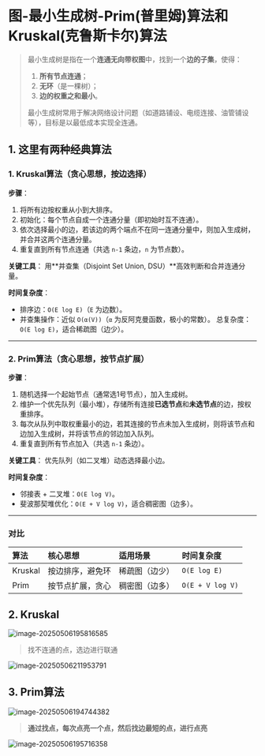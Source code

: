 # 图-最小生成树-Prim(普里姆)算法和Kruskal(克鲁斯卡尔)算法

>最小生成树是指在一个**连通无向带权图**中，找到一个**边的子集**，使得：
>
>1. **所有节点连通**；
>2. **无环**（是一棵树）；
>3. **边的权重之和最小**。
>
>最小生成树常用于解决网络设计问题（如道路铺设、电缆连接、油管铺设等），目标是以最低成本实现全连通。

## 1. 这里有两种经典算法

### 1. **Kruskal算法**（贪心思想，按边选择）

**步骤**：

1. 将所有边按权重从小到大排序。
2. 初始化：每个节点自成一个连通分量（即初始时互不连通）。
3. 依次选择最小的边，若该边的两个端点不在同一连通分量中，则加入生成树，并合并这两个连通分量。
4. 重复直到所有节点连通（共选 `n-1` 条边，`n` 为节点数）。

**关键工具**：
用**并查集（Disjoint Set Union, DSU）**高效判断和合并连通分量。

**时间复杂度**：

- 排序边：`O(E log E)`（`E` 为边数）。
- 并查集操作：近似 `O(α(V))`（`α` 为反阿克曼函数，极小的常数）。
  总复杂度：`O(E log E)`，适合稀疏图（边少）。

------

### 2. **Prim算法**（贪心思想，按节点扩展）

**步骤**：

1. 随机选择一个起始节点（通常选1号节点），加入生成树。
2. 维护一个优先队列（最小堆），存储所有连接**已选节点**和**未选节点**的边，按权重排序。
3. 每次从队列中取权重最小的边，若其连接的节点未加入生成树，则将该节点和边加入生成树，并将该节点的邻边加入队列。
4. 重复直到所有节点加入（共选 `n-1` 条边）。

**关键工具**：
优先队列（如二叉堆）动态选择最小边。

**时间复杂度**：

- 邻接表 + 二叉堆：`O(E log V)`。
- 斐波那契堆优化：`O(E + V log V)`，适合稠密图（边多）。

------

### 对比

| **算法** | **核心思想**     | **适用场景**   | **时间复杂度**   |
| :------- | :--------------- | :------------- | :--------------- |
| Kruskal  | 按边排序，避免环 | 稀疏图（边少） | `O(E log E)`     |
| Prim     | 按节点扩展，贪心 | 稠密图（边多） | `O(E + V log V)` |

## 2. Kruskal

![image-20250506195816585](https://cdn.fengxianhub.top/resources-master/image-20250506195816585.png)

>找不连通的点，选边进行联通

![image-20250506211953791](https://cdn.fengxianhub.top/resources-master/image-20250506211953791.png)

## 3. Prim算法

![image-20250506194744382](https://cdn.fengxianhub.top/resources-master/image-20250506194744382.png)

>**通过找点，每次点亮一个点，然后找边最短的点，进行点亮**

![image-20250506195716358](https://cdn.fengxianhub.top/resources-master/image-20250506195716358.png)











